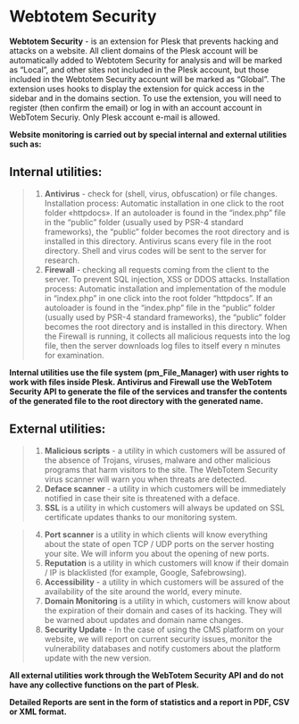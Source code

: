 # Webtotem Security
**Webtotem Security** - is an extension for Plesk that prevents hacking and attacks on a website. All client domains of the Plesk account will be automatically added to Webtotem Security for analysis and will be marked as “Local”, and other sites not included in the Plesk account, but those included in the Webtotem Security account will be marked as “Global”. The extension uses hooks to display the extension for quick access in the sidebar and in the domains section.
To use the extension, you will need to register (then confirm the email) or log in with an account account in WebTotem Securiy. Only Plesk account e-mail is allowed.

**Website monitoring is carried out by special internal and external utilities such as:**

## Internal utilities: ##
> 1) **Antivirus** - check for (shell, virus, obfuscation) or file changes.
Installation process:
Automatic installation in one click to the root folder «httpdocs». If an autoloader is found in the “index.php” file in the “public” folder (usually used by PSR-4 standard frameworks), the “public” folder becomes the root directory and is installed in this directory.
Antivirus scans every file in the root directory. Shell and virus codes will be sent to the server for research.
> 2) **Firewall** - checking all requests coming from the client to the server. To prevent SQL injection, XSS or DDOS attacks.
Installation process:
Automatic installation and implementation of the module in “index.php” in one click into the root folder “httpdocs”. If an autoloader is found in the “index.php” file in the “public” folder (usually used by PSR-4 standard frameworks), the “public” folder becomes the root directory and is installed in this directory. When the Firewall is running, it collects all malicious requests into the log file, then the server downloads log files to itself every n minutes for examination.

**Internal utilities use the file system (pm_File_Manager) with user rights to work with files inside Plesk.
Antivirus and Firewall use the WebTotem Security API to generate the file of the services and transfer the contents of the generated file to the root directory with the generated name.**

## External utilities: ##

> 1) **Malicious scripts** - a utility in which customers will be assured of the absence of Trojans, viruses, malware and other malicious programs that harm visitors to the site. The WebTotem Security virus scanner will warn you when threats are detected.
> 2) **Deface scanner** - a utility in which customers will be immediately notified in case their site is threatened with a deface.
> 3) **SSL** is a utility in which customers will always be updated on SSL certificate updates thanks to our monitoring system.

> 4) **Port scanner** is a utility in which clients will know everything about the state of open TCP / UDP ports on the server hosting your site. We will inform you about the opening of new ports.
> 5) **Reputation** is a utility in which customers will know if their domain / IP is blacklisted (for example, Google, Safebrowsing).
> 6) **Accessibility** - a utility in which customers will be assured of the availability of the site around the world, every minute.
> 7) **Domain Monitoring** is a utility in which, customers will know about the expiration of their domain and cases of its hacking. They will be warned about updates and domain name changes.
> 8) **Security Update** - In the case of using the CMS platform on your website, we will report on current security issues, monitor the vulnerability databases and notify customers about the platform update with the new version.


**All external utilities work through the WebTotem Security API and do not have any collective functions on the part of Plesk.**

**Detailed Reports are sent in the form of statistics and a report in PDF, CSV or XML format.**